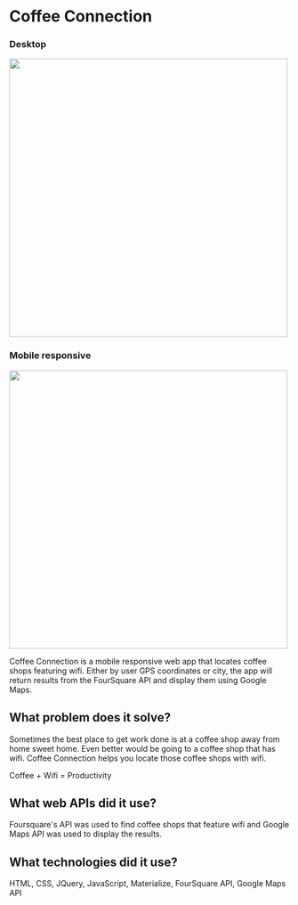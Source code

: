 # Coffee Connection

### Desktop
<img src="http://i.giphy.com/l3vRkUrlOINEbWzhS.gif" height="500">

### Mobile responsive
<img src="http://i.giphy.com/3oI9JxiwUrVtCUrhgQ.gif" height="500">

Coffee Connection is a mobile responsive web app that locates coffee shops featuring wifi.  Either by user GPS coordinates or city, the app will return results from the FourSquare API and display them using Google Maps.

## What problem does it solve?
Sometimes the best place to get work done is at a coffee shop away from home sweet home.  Even better would be going to a coffee shop that has wifi.  Coffee Connection helps you locate those coffee shops with wifi.

Coffee + Wifi = Productivity

## What web APIs did it use?
Foursquare's API was used to find coffee shops that feature wifi and Google Maps API was used to display the results.

## What technologies did it use?
HTML, CSS, JQuery, JavaScript, Materialize, FourSquare API, Google Maps API
